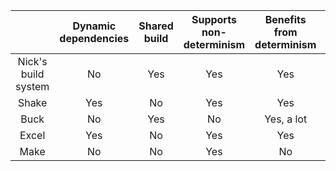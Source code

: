 |                     | Dynamic dependencies | Shared build | Supports non-determinism | Benefits from determinism | Stores all intermediates |
|:-------------------:|:--------------------:|:------------:|:------------------------:|:-------------------------:|:------------------------:|
| Nick's build system |          No          |      Yes     |            Yes           |            Yes            |            No            |
| Shake               |          Yes         |      No      |            Yes           |            Yes            |            Yes           |
| Buck                |          No          |      Yes     |            No            |         Yes, a lot        |            Yes           |
| Excel               |          Yes         |      No      |            Yes           |            Yes            |            Yes           |
| Make                |          No          |      No      |            Yes           |             No            |            Yes           |
